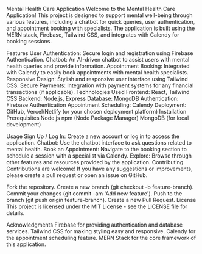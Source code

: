 Mental Health Care Application
Welcome to the Mental Health Care Application! This project is designed to support mental well-being through various features, including a chatbot for quick queries, user authentication, and appointment booking with specialists. The application is built using the MERN stack, Firebase, Tailwind CSS, and integrates with Calendy for booking sessions.

Features
User Authentication: Secure login and registration using Firebase Authentication.
Chatbot: An AI-driven chatbot to assist users with mental health queries and provide information.
Appointment Booking: Integrated with Calendy to easily book appointments with mental health specialists.
Responsive Design: Stylish and responsive user interface using Tailwind CSS.
Secure Payments: Integration with payment systems for any financial transactions (if applicable).
Technologies Used
Frontend: React, Tailwind CSS
Backend: Node.js, Express
Database: MongoDB
Authentication: Firebase Authentication
Appointment Scheduling: Calendy
Deployment: GitHub, Vercel/Netlify (or your chosen deployment platform)
Installation
Prerequisites
Node.js
npm (Node Package Manager)
MongoDB (for local development)

Usage
Sign Up / Log In: Create a new account or log in to access the application.
Chatbot: Use the chatbot interface to ask questions related to mental health.
Book an Appointment: Navigate to the booking section to schedule a session with a specialist via Calendy.
Explore: Browse through other features and resources provided by the application.
Contributing
Contributions are welcome! If you have any suggestions or improvements, please create a pull request or open an issue on GitHub.

Fork the repository.
Create a new branch (git checkout -b feature-branch).
Commit your changes (git commit -am 'Add new feature').
Push to the branch (git push origin feature-branch).
Create a new Pull Request.
License
This project is licensed under the MIT License - see the LICENSE file for details.

Acknowledgments
Firebase for providing authentication and database services.
Tailwind CSS for making styling easy and responsive.
Calendy for the appointment scheduling feature.
MERN Stack for the core framework of this application.
